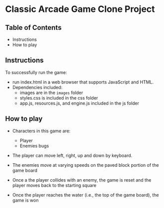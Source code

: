 # Classic Arcade Game Clone Project

## Table of Contents

- Instructions
- How to play

## Instructions

To successfully run the game:
 - run  index.html in a web browser that supports JavaScript and HTML.
 - Dependencies included:
   - images are in the `images` folder
   - styles.css is included in the css folder
   - app.js, resources.js, and engine.js  included in the js folder


##  How to play

- Characters in this game are:

  - Player
  - Enemies bugs

- The player can move left, right, up and down by keyboard.
- The enemies move at varying speeds on the paved block portion of the game board
- Once a the player collides with an enemy, the game is reset and the player moves back to the starting square
- Once the player reaches the water (i.e., the top of the game board), the game is won
